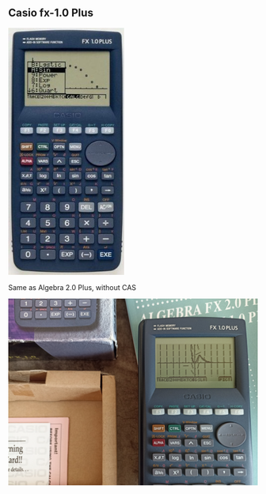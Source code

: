 ## Casio fx-1.0 Plus

<img src="render.jpg" height="500">

Same as Algebra 2.0 Plus, without CAS

![](82759384.jpg)
